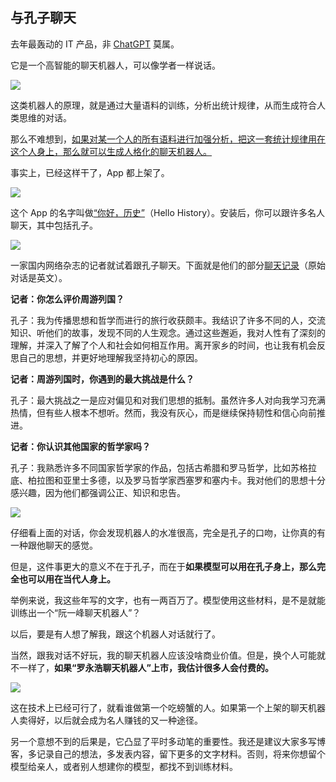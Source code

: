 ## 与孔子聊天

去年最轰动的 IT 产品，非 [ChatGPT](https://openai.com/blog/chatgpt/) 莫属。

它是一个高智能的聊天机器人，可以像学者一样说话。

![](https://cdn.beekka.com/blogimg/asset/202301/bg2023011705.webp)

这类机器人的原理，就是通过大量语料的训练，分析出统计规律，从而生成符合人类思维的对话。

那么不难想到，<u>如果对某一个人的所有语料进行加强分析，把这一套统计规律用在这个人身上，那么就可以生成人格化的聊天机器人。</u>

事实上，已经这样干了，App 都上架了。

![](https://cdn.beekka.com/blogimg/asset/202301/bg2023011706.webp)

这个 App 的名字叫做[“你好，历史”](https://www.hellohistory.ai/)（Hello History）。安装后，你可以跟许多名人聊天，其中包括孔子。

![](https://cdn.beekka.com/blogimg/asset/202301/bg2023011707.webp)

一家国内网络杂志的记者就试着跟孔子聊天。下面就是他们的部分[聊天记录](https://mp.weixin.qq.com/s/42t18FfRyfxX3Z-Zq1mXyA)（原始对话是英文）。

**记者：你怎么评价周游列国？**

孔子：我为传播思想和哲学而进行的旅行收获颇丰。我结识了许多不同的人，交流知识、听他们的故事，发现不同的人生观念。通过这些邂逅，我对人性有了深刻的理解，并深入了解了个人和社会如何相互作用。离开家乡的时间，也让我有机会反思自己的思想，并更好地理解我坚持初心的原因。

**记者：周游列国时，你遇到的最大挑战是什么？**

孔子：最大挑战之一是应对偏见和对我们思想的抵制。虽然许多人对向我学习充满热情，但有些人根本不想听。然而，我没有灰心，而是继续保持韧性和信心向前推进。

**记者：你认识其他国家的哲学家吗？**

孔子：我熟悉许多不同国家哲学家的作品，包括古希腊和罗马哲学，比如苏格拉底、柏拉图和亚里士多德，以及罗马哲学家西塞罗和塞内卡。我对他们的思想十分感兴趣，因为他们都强调公正、知识和忠告。

![](https://cdn.beekka.com/blogimg/asset/202301/bg2023011708.webp)

仔细看上面的对话，你会发现机器人的水准很高，完全是孔子的口吻，让你真的有一种跟他聊天的感觉。

但是，这件事更大的意义不在于孔子，而在于**如果模型可以用在孔子身上，那么完全也可以用在当代人身上。**

举例来说，我这些年写的文字，也有一两百万了。模型使用这些材料，是不是就能训练出一个“阮一峰聊天机器人”？

以后，要是有人想了解我，跟这个机器人对话就行了。

当然，跟我对话不好玩，我的聊天机器人应该没啥商业价值。但是，换个人可能就不一样了，**如果“罗永浩聊天机器人”上市，我估计很多人会付费的。**

![](https://cdn.beekka.com/blogimg/asset/202301/bg2023011709.webp)

这在技术上已经可行了，就看谁做第一个吃螃蟹的人。如果第一个上架的聊天机器人卖得好，以后就会成为名人赚钱的又一种途径。

另一个意想不到的后果是，它凸显了平时多动笔的重要性。我还是建议大家多写博客，多记录自己的想法，多发表内容，留下更多的文字材料。否则，将来你想留个模型给亲人，或者别人想建你的模型，都找不到训练材料。
